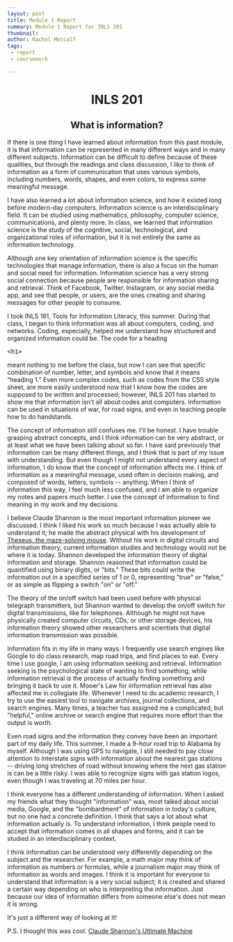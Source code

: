```yaml
---
layout: post
title: Module 1 Report
summary: Module 1 Report for INLS 201
thumbnail: 
author:	Rachel Metcalf
tags:
 - report
 - coursework

---
```

# <center>INLS 201</center>

## <center>What is information?</center>
If there is one thing I have learned about information from this past module, it is that information can be represented in many different ways and in many different subjects. Information can be difficult to define because of these qualities, but through the readings and class discussion, I like to think of information as a form of communication that uses various symbols, including numbers, words, shapes, and even colors, to express some meaningful message.
	
I have also learned a lot about information science, and how it existed long before modern-day computers. Information science is an interdisciplinary field. It can be studied using mathematics, philosophy, computer science, communications, and plenty more.  In class, we learned that information science is the study of the cognitive, social, technological, and organizational roles of information, but it is not entirely the same as information technology. 

Although one key orientation of information science is the specific technologies that manage information, there is also a focus on the human and social need for information. Information science has a very strong social connection because people are responsible for information sharing and retrieval. Think of Facebook, Twitter, Instagram, or any social media app, and see that people, or users, are the ones creating and sharing messages for other people to consume.

I took INLS 161, Tools for Information Literacy, this summer. During that class, I began to think information was all about computers, coding, and networks. Coding, especially, helped me understand how structured and organized information could be. The code for a heading <xmp><h1></xmp> meant nothing to me before the class, but now I can see that specific combination of number, letter, and symbols and know that it means “heading 1.” Even more complex codes, such as codes from the CSS style sheet, are more easily understood now that I know how the codes are supposed to be written and processed; however, INLS 201 has started to show me that information isn't all about codes and computers. Information can be used in situations of war, for road signs, and even in teaching people how to do handstands.

The concept of information still confuses me. I'll be honest. I have trouble grasping abstract concepts, and I think information can be very abstract, or at least what we have been talking about so far. I have said previously that information can be many different things, and I think that is part of my issue with understanding. But even though I might not understand every aspect of information, I do know that the concept of information affects me. I think of information as a meaningful message, used often in decision making, and composed of words, letters, symbols -- anything. When I think of information this way, I feel much less confused, and I am able to organize my notes and papers much better. I use the concept of information to find meaning in my work and my decisions.

I believe Claude Shannon is the most important information pioneer we discussed. I think I liked his work so much because I was actually able to understand it; he made the abstract physical with his development of 
<a href="https://www.youtube.com/watch?v=vPKkXibQXGA&feature=youtu.be">Theseus, the maze-solving mouse</a>. Without his work in digital circuits and information theory, current information studies and technology would not be where it is today. Shannon developed the information theory of digital information and storage. Shannon reasoned that information could be quantified using binary digits, or "bits." These bits could write the information out in a specified series of 1 or 0, representing "true" or "false," or as simple as flipping a switch "on" or "off." 

The theory of the on/off switch had been used before with physical telegraph transmitters, but Shannon wanted to develop the on/off switch for digital transmissions, like for telephones. Although he might not have physically created computer circuits, CDs, or other storage devices, his information theory showed other researchers and scientists that digital information transmission was possible. 

Information fits in my life in many ways. I frequently use search engines like Google to do class research, map road trips, and find places to eat. Every time I use google, I am using information seeking and retrieval. Information seeking is the psychological state of wanting to find something, while information retrieval is the process of actually finding something and bringing it back to use it. Mooer's Law for information retrieval has also affected me in collegiate life. Whenever I need to do academic research, I try to use the easiest tool to navigate archives, journal collections, and search engines. Many times, a teacher has assigned me a complicated, but "helpful," online archive or search engine that requires more effort than the output is worth. 

Even road signs and the information they convey have been an important part of my daily life. This summer, I made a 9-hour road trip to Alabama by myself. Although I was using GPS to navigate, I still needed to pay close attention to interstate signs with information about the nearest gas stations -- driving long stretches of road without knowing where the next gas station is can be a little risky. I was able to recognize signs with gas station logos, even though I was traveling at 70 miles per hour. 

I think everyone has a different understanding of information. When I asked my friends what they thought "information" was, most talked about social media, Google, and the "bombardment" of information in today's culture, but no one had a concrete definition. I think that says a lot about what information actually is. To understand information, I think people need to accept that information comes in all shapes and forms, and it can be studied in an interdisciplinary context. 

I think information can be understood very differently depending on the subject and the researcher. For example, a math major may think of information as numbers or formulas, while a journalism major may think of information as words and images. I think it is important for everyone to understand that information is a very social subject; it is created and shared a certain way depending on who is interpreting the information. Just because our idea of information differs from someone else's does not mean it is wrong. 

It's just a different way of looking at it!

P.S. I thought this was cool. 
<a href="https://youtu.be/kt3csIz3hEk">Claude Shannon's Ultimate Machine</a>
